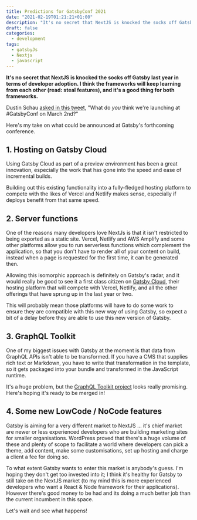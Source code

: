 ```yaml
---
title: Predictions for GatsbyConf 2021
date: "2021-02-19T01:21:21+01:00"
description: "It's no secret that NextJS is knocked the socks off Gatsby last year in terms of developer adoption. I think the frameworks will keep learning from each other (read: steal features), and it's a good thing for both frameworks. Here's my take on what could be announced at Gatsby's forthcoming conference."
draft: false
categories:
  - development
tags:
  - gatsbyJs
  - Nextjs
  - javascript
---
```


**It's no secret that NextJS is knocked the socks off Gatsby last year in terms of developer adoption. I think the frameworks will keep learning from each other (read: steal features), and it's a good thing for both frameworks.**

Dustin Schau [asked in this tweet](https://twitter.com/schaudustin/status/1362223485523648512?s=21), "What do _you_ think we're launching at #GatsbyConf on March 2nd?"

Here's my take on what could be announced at Gatsby's forthcoming conference.

## 1. Hosting on Gatsby Cloud

Using Gatsby Cloud as part of a preview environment has been a great innovation, especially the work that has gone into the speed and ease of incremental builds.

Building out this existing functionality into a fully-fledged hosting platform to compete with the likes of Vercel and Netlify makes sense, especially if deploys benefit from that same speed.

## 2. Server functions

One of the reasons many developers love NextJs is that it isn't restricted to being exported as a static site. Vercel, Netlify and AWS Amplify and some other platforms allow you to run serverless functions which complement the application, so that you don't have to render all of your content on build, instead when a page is requested for the first time, it can be generated then.

Allowing this isomorphic approach is definitely on Gatsby's radar, and it would really be good to see it a first class citizen on [Gatsby Cloud](https://www.gatsbyjs.com/cloud/), their hosting platform that will compete with Vercel, Netlify, and all the other offerings that have sprung up in the last year or two.

This will probably mean those platforms will have to do some work to ensure they are compatible with this new way of using Gatsby, so expect a bit of a delay before they are able to use this new version of Gatsby.

## 3. GraphQL Toolkit

One of my biggest issues with Gatsby at the moment is that data from GraphQL APIs isn't able to be transformed. If you have a CMS that supplies rich text or Markdown, you have to write that transformation in the template, so it gets packaged into your bundle and transformed in the JavaScript runtime.

It's a huge problem, but the [GraphQL Toolkit project](https://github.com/gatsbyjs/gatsby-graphql-toolkit) looks really promising. Here's hoping it's ready to be merged in!

## 4. Some new LowCode / NoCode features

Gatsby is aiming for a very different market to NextJS ... it's chief market are newer or less experienced developers who are building marketing sites for smaller organisations. WordPress proved that there's a huge volume of these and plenty of scope to facilitate a world where developers can pick a theme, add content, make some customisations, set up hosting and charge a client a fee for doing so.

To what extent Gatsby wants to enter this market is anybody's guess. I'm hoping they don't get too invested into it; I think it's healthy for Gatsby to still take on the NextJS market (to my mind this is more experienced developers who want a React & Node framework for their applications). However there's good money to be had and its doing a much better job than the current incumbent in this space.

Let's wait and see what happens!
